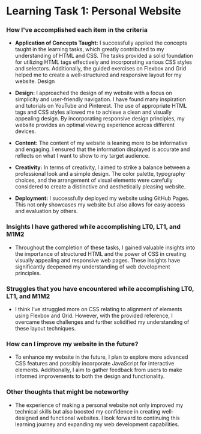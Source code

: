# Learning Task 1: Personal Website

<h3> How I've accomplished each item in the criteria</h3>

- **Application of Concepts Taught:** I successfully applied the concepts taught in the learning tasks, which greatly contributed to my understanding of HTML and CSS. The tasks provided a solid foundation for utilizing HTML tags effectively and incorporating various CSS styles and selectors. Additionally, the guided exercises on Flexbox and Grid helped me to create a well-structured and responsive layout for my website.
Design

- **Design:** I approached the design of my website with a focus on simplicity and user-friendly navigation. I have found many inspiration and tutorials on YouTube and Pinterest. The use of appropriate HTML tags and CSS styles allowed me to achieve a clean and visually appealing design. By incorporating responsive design principles, my website provides an optimal viewing experience across different devices.

- **Content:** The content of my website is leaning more to be informative and engaging. I ensured that the information displayed is accurate and reflects on what I want to show to my target audience. 

- **Creativity:** In terms of creativity, I aimed to strike a balance between a professional look and a simple design. The color palette, typography choices, and the arrangement of visual elements were carefully considered to create a distinctive and aesthetically pleasing website. 

- **Deployment:** I successfully deployed my website using GitHub Pages. This not only showcases my website but also allows for easy access and evaluation by others.

<h3> Insights I have gathered while accomplishing LT0, LT1, and M1M2
</h3>

- Throughout the completion of these tasks, I gained valuable insights into the importance of structured HTML and the power of CSS in creating visually appealing and responsive web pages. These insights have significantly deepened my understanding of web development principles.

<h3>Struggles that you have encountered while accomplishing LT0, LT1, and M1M2</h3>

- I think I’ve struggled more on CSS relating to alignment of elements using Flexbox and Grid. However, with the provided reference, I overcame these challenges and further solidified my understanding of these layout techniques.

<h3>How can I improve my website in the future?</h3>

- To enhance my website in the future, I plan to explore more advanced CSS features and possibly incorporate JavaScript for interactive elements. Additionally, I aim to gather feedback from users to make informed improvements to both the design and functionality.

<h3>Other thoughts that might be noteworthy</h3>

- The experience of making a personal website not only improved my technical skills but also boosted my confidence in creating well-designed and functional websites. I look forward to continuing this learning journey and expanding my web development capabilities.



